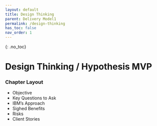 ```yaml
---
layout: default
title: Design Thinking
parent: Delivery Model1
permalink: /design-thinking
has_toc: false
nav_order: 1
---
```

<!-- To change parent to Delivery Model when content is completed -->


{: .no_toc}
# Design Thinking / Hypothesis MVP


### Chapter Layout
-    Objective
-    Key Questions to Ask
-    IBM’s Approach
-    Sighed Benefits 
-    Risks
-    Client Stories